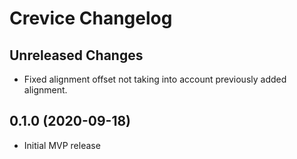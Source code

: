 # Crevice Changelog

## Unreleased Changes
* Fixed alignment offset not taking into account previously added alignment.

## 0.1.0 (2020-09-18)
* Initial MVP release